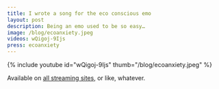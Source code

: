 ```yaml
---
title: I wrote a song for the eco conscious emo
layout: post
description: Being an emo used to be so easy…
image: /blog/ecoanxiety.jpeg
videos: wQigoj-9Ijs 
press: ecoanxiety
---
```


<!-- {% include refrost-style %} -->

{% include youtube id="wQigoj-9Ijs" thumb="/blog/ecoanxiety.jpeg" %}

Available on [all streaming sites](https://distrokid.com/hyperfollow/olifrost/eco-anxiety-emo-animosity), or like, whatever.